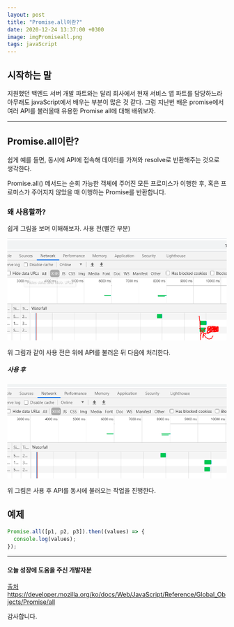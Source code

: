 ```yaml
---
layout: post
title: "Promise.all이란?"
date: 2020-12-24 13:37:00 +0300
image: imgPromiseall.png
tags: javaScript
---
```


## 시작하는 말

지원했던 백엔드 서버 개발 파트와는 달리 회사에서 현재 서비스 앱 파트를 담당하느라 아무래도 javaScript에서 배우는 부분이 많은 것 같다. 그럼 지난번 배운 promise에서 여러 API를 불러올때 유용한 Promise all에 대해 배워보자.

---

## Promise.all이란?

쉽게 예를 들면, 동시에 API에 접속해 데이터를 가져와 resolve로 반환해주는 것으로 생각한다.

Promise.all() 메서드는 순회 가능한 객체에 주어진 모든 프로미스가 이행한 후, 혹은 프로미스가 주어지지 않았을 때 이행하는 Promise를 반환합니다.

### 왜 사용할까?

쉽게 그림을 보며 이해해보자. 사용 전(빨간 부분)

![No use Promise All](./images/Nonpromise.png)

위 그림과 같이 사용 전은 위에 API를 불러온 뒤 다음에 처리한다.

##### 사용 후

![use Promise All](./images/usePromise.png)

위 그림은 사용 후 API를 동시에 불러오는 작업을 진행한다.

## 예제

```javascript
Promise.all([p1, p2, p3]).then((values) => {
  console.log(values);
});
```

---

#### 오늘 성장에 도움을 주신 개발자분

[출처](https://developer.mozilla.org/ko/docs/Web/JavaScript/Reference/Global_Objects/Promise/all) https://developer.mozilla.org/ko/docs/Web/JavaScript/Reference/Global_Objects/Promise/all

감사합니다.
